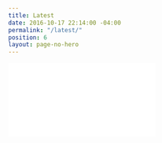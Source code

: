 ```yaml
---
title: Latest
date: 2016-10-17 22:14:00 -04:00
permalink: "/latest/"
position: 6
layout: page-no-hero
---
```


![nothing_that_my_hands_can_do_guitar.pdf](/uploads/nothing_that_my_hands_can_do_guitar.pdf)